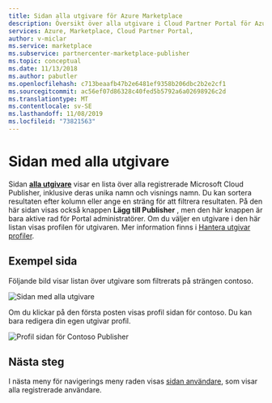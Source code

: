 ```yaml
---
title: Sidan alla utgivare för Azure Marketplace
description: Översikt över alla utgivare i Cloud Partner Portal för Azure Marketplace.
services: Azure, Marketplace, Cloud Partner Portal,
author: v-miclar
ms.service: marketplace
ms.subservice: partnercenter-marketplace-publisher
ms.topic: conceptual
ms.date: 11/13/2018
ms.author: pabutler
ms.openlocfilehash: c713beaafb47b2e6481ef9358b206dbc2b2e2cf1
ms.sourcegitcommit: ac56ef07d86328c40fed5b5792a6a02698926c2d
ms.translationtype: MT
ms.contentlocale: sv-SE
ms.lasthandoff: 11/08/2019
ms.locfileid: "73821563"
---
```

# <a name="all-publishers-page"></a>Sidan med alla utgivare

Sidan [**alla utgivare**](https://cloudpartner.azure.com/#publishers) visar en lista över alla registrerade Microsoft Cloud Publisher, inklusive deras unika namn och visnings namn. Du kan sortera resultaten efter kolumn eller ange en sträng för att filtrera resultaten.  På den här sidan visas också knappen **Lägg till Publisher** , men den här knappen är bara aktive rad för Portal administratörer.  Om du väljer en utgivare i den här listan visas profilen för utgivaren.  Mer information finns i [Hantera utgivar profiler](./../../cloud-partner-portal-orig/cloud-partner-portal-manage-publisher-profile.md).


## <a name="example-page"></a>Exempel sida

Följande bild visar listan över utgivare som filtrerats på strängen contoso.  

![Sidan med alla utgivare](./media/all-publishers-page1.png)

Om du klickar på den första posten visas profil sidan för contoso.  Du kan bara redigera din egen utgivar profil.

![Profil sidan för Contoso Publisher](./media/all-publishers-page2.png)


## <a name="next-steps"></a>Nästa steg

I nästa meny för navigerings meny raden visas [sidan användare](./cpp-users-page.md), som visar alla registrerade användare. 
